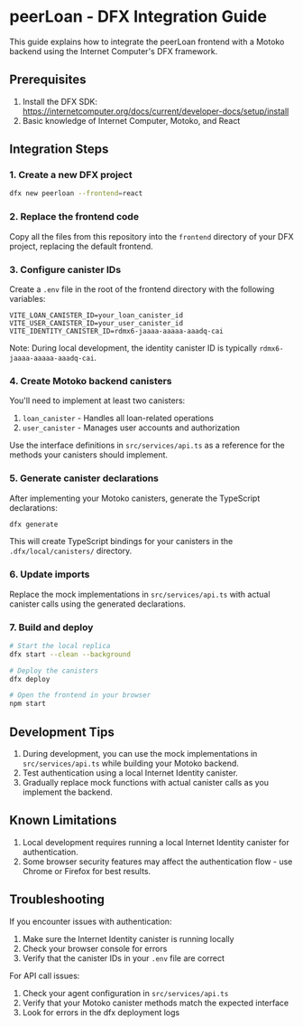 
# peerLoan - DFX Integration Guide

This guide explains how to integrate the peerLoan frontend with a Motoko backend using the Internet Computer's DFX framework.

## Prerequisites

1. Install the DFX SDK: https://internetcomputer.org/docs/current/developer-docs/setup/install
2. Basic knowledge of Internet Computer, Motoko, and React

## Integration Steps

### 1. Create a new DFX project

```bash
dfx new peerloan --frontend=react
```

### 2. Replace the frontend code

Copy all the files from this repository into the `frontend` directory of your DFX project, replacing the default frontend.

### 3. Configure canister IDs

Create a `.env` file in the root of the frontend directory with the following variables:

```
VITE_LOAN_CANISTER_ID=your_loan_canister_id
VITE_USER_CANISTER_ID=your_user_canister_id
VITE_IDENTITY_CANISTER_ID=rdmx6-jaaaa-aaaaa-aaadq-cai
```

Note: During local development, the identity canister ID is typically `rdmx6-jaaaa-aaaaa-aaadq-cai`.

### 4. Create Motoko backend canisters

You'll need to implement at least two canisters:

1. `loan_canister` - Handles all loan-related operations
2. `user_canister` - Manages user accounts and authorization

Use the interface definitions in `src/services/api.ts` as a reference for the methods your canisters should implement.

### 5. Generate canister declarations

After implementing your Motoko canisters, generate the TypeScript declarations:

```bash
dfx generate
```

This will create TypeScript bindings for your canisters in the `.dfx/local/canisters/` directory.

### 6. Update imports

Replace the mock implementations in `src/services/api.ts` with actual canister calls using the generated declarations.

### 7. Build and deploy

```bash
# Start the local replica
dfx start --clean --background

# Deploy the canisters
dfx deploy

# Open the frontend in your browser
npm start
```

## Development Tips

1. During development, you can use the mock implementations in `src/services/api.ts` while building your Motoko backend.
2. Test authentication using a local Internet Identity canister.
3. Gradually replace mock functions with actual canister calls as you implement the backend.

## Known Limitations

1. Local development requires running a local Internet Identity canister for authentication.
2. Some browser security features may affect the authentication flow - use Chrome or Firefox for best results.

## Troubleshooting

If you encounter issues with authentication:
1. Make sure the Internet Identity canister is running locally
2. Check your browser console for errors
3. Verify that the canister IDs in your `.env` file are correct

For API call issues:
1. Check your agent configuration in `src/services/api.ts`
2. Verify that your Motoko canister methods match the expected interface
3. Look for errors in the dfx deployment logs

